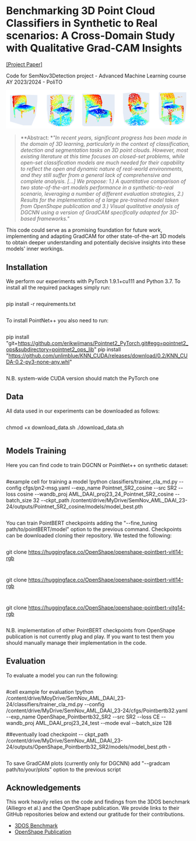 # Benchmarking 3D Point Cloud Classifiers in Synthetic to Real scenarios: A Cross-Domain Study with Qualitative Grad-CAM Insights


[\[Project Paper\]](URL)

Code for SemNov3Detection project -  Advanced Machine Learning course AY 2023/2024 - PoliTO

![Alt text](https://github.com/LucaFaieta/SemNov_AML_DAAI_23-24/blob/main/chairs.PNG)

> **Abstract: **"In recent years, significant progress has been made in the domain of 3D learning, particularly in the context of classification, detection and segmentation tasks on 3D point clouds. However, most existing literature at this time focuses on closed-set problems, while open-set classification models are much needed for their capability to reflect the open and dynamic nature of real-world environments, and they still suffer from a general lack of comprehensive and complete analysis. [...]
We propose: 1.) A quantitative comparison of two state-of-the-art models performance in a synthetic-to-real scenario, leveraging a number of different evaluation strategies, 2.) Results for the implementation of a large pre-trained model taken from OpenShape publication and 3.) Visual qualitative analysis of DGCNN using a version of GradCAM specifically adapted for 3D-based frameworks."*

This code could serve as a promising foundation for future work, implementing and adapting GradCAM for other state-of-the-art 3D models to obtain deeper understanding and potentially decisive insights into these models' inner workings.


## Installation

We perform our experiments with PyTorch 1.9.1+cu111 and Python 3.7. To install all the required packages simply run:

```
```
pip install -r requirements.txt
```
```

To install PointNet++ you also need to run:

```
```
pip install "git+https://github.com/erikwijmans/Pointnet2_PyTorch.git#egg=pointnet2_ops&subdirectory=pointnet2_ops_lib"
pip install "https://github.com/unlimblue/KNN_CUDA/releases/download/0.2/KNN_CUDA-0.2-py3-none-any.whl"
```
```
N.B. system-wide CUDA version should match the PyTorch one

## Data 

All data used in our experiments can be downloaded as follows:
```
```
chmod +x download_data.sh
./download_data.sh
```
```

## Models Training
Here you can find code to train DGCNN or PointNet++ on synthetic dataset:
```
```
#example cell for training a model
!python classifiers/trainer_cla_md.py --config cfgs/pn2-msg.yaml --exp_name Pointnet_SR2_cosine --src SR2 --loss cosine --wandb_proj AML_DAAI_proj23_24_Pointnet_SR2_cosine --batch_size 32 --ckpt_path /content/drive/MyDrive/SemNov_AML_DAAI_23-24/outputs/Pointnet_SR2_cosine/models/model_best.pth
```
```
You can train PointBERT checkpoints adding the  "--fine_tuning path/to/pointBERT/model" option to the previous command. Checkpoints can be downloaded cloning their repository. We tested the following:

```
```
git clone https://huggingface.co/OpenShape/openshape-pointbert-vitl14-rgb
```
```
```
```
git clone https://huggingface.co/OpenShape/openshape-pointbert-vitl14-rgb
```
```
```
```
git clone https://huggingface.co/OpenShape/openshape-pointbert-vitg14-rgb
```
```
N.B. implementation of other PointBERT checkpoints from OpenShape publication is not currently plug and play. If you want to test them you should manually manage their implementation in the code.



## Evaluation
To evaluate a model you can run the following:

```
```
#cell example for evaluation 
!python /content/drive/MoyDrive/SemNov_AML_DAAI_23-24/classifiers/trainer_cla_md.py --config /content/drive/MyDrive/SemNov_AML_DAAI_23-24/cfgs/Pointbertb32.yaml --exp_name OpenShape_Pointbertb32_SR2 --src SR2 --loss CE --wandb_proj AML_DAAI_proj23_24_test --mode eval --batch_size 128

##eventually load checkpoint
-- ckpt_path /content/drive/MyDrive/SemNov_AML_DAAI_23-24/outputs/OpenShape_Pointbertb32_SR2/models/model_best.pth -
```
```

To save GradCAM plots (currently only for DGCNN) add "--gradcam path/to/your/plots" option to the previous script


## Acknowledgements
This work heavily relies on the code and findings from the 3DOS benchmark (Alliegro et al.) and the OpenShape publication. We provide links to their GitHub repositories below and extend our gratitude for their contributions.

- [3DOS Benchmark](https://github.com/antoalli/3D_OS)
-  [OpenShape Publication](https://github.com/Colin97/OpenShape_code)





